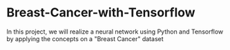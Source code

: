 # Breast-Cancer-with-Tensorflow

In this project, we will realize a neural network using Python and Tensorflow by applying the concepts on a "Breast Cancer" dataset
